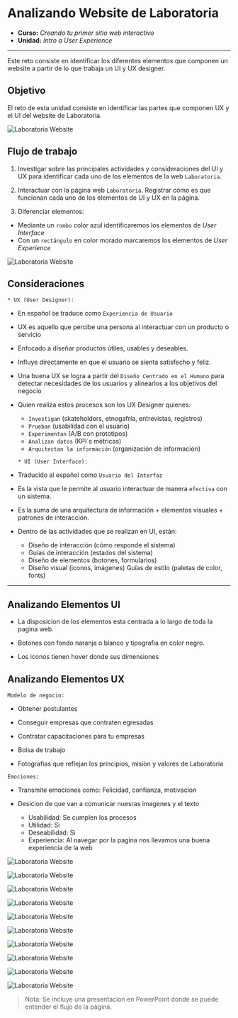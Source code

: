 # Analizando Website de Laboratoria

* **Curso:** _Creando tu primer sitio web interactivo_
* **Unidad:** _Intro a User Experience_

***
Este reto consiste en identificar los diferentes elementos que componen un website a partir de lo que trabaja un UI y UX designer.

## Objetivo

El reto de esta unidad consiste en identificar las partes que componen UX y el UI del website de Laboratoria.

![Laboratoria Website](http://www.laboratoria.la)

## Flujo de trabajo

1. Investigar sobre las principales actividades y consideraciones del UI y UX para identificar cada uno de los elementos de la web `Laboratoria`.

2. Interactuar con la página web `Laboratoria`. Registrar cómo es que funcionan cada uno de los elementos de UI y UX en la página.  

3. Diferenciar elementos:

  - Mediante un `rombo` color azul identificaremos los elementos de _User Interface_
  - Con un `rectángulo` en color morado marcaremos los elementos de _User Experience_


  ![Laboratoria Website](./images/diapositiva1.jpg)


## Consideraciones
```
* UX (User Designer):
```
*  En español se traduce como `Experiencia de Usuario`

*  UX es aquello que percibe una persona al interactuar con un producto o servicio

* Enfocado a diseñar productos útiles, usables y deseables.

* Influye directamente en que el usuario se sienta satisfecho y feliz.

* Una buena UX se logra a partir del `Diseño Centrado en el Humano` para detectar necesidades de los usuarios y alinearlos a los objetivos del negocio

* Quien realiza estos procesos son los UX Designer quienes:

  - `Investigan` (skateholders, etnogafría, entrevistas, registros)
  - `Prueban` (usabilidad con el usuario)
  - `Experimentan` (A/B con prototipos)
  - `Analizan datos` (KPI´s métricas)
  - `Arquitectan la información` (organización de información)

  ```
  * UI (User Interface):
  ```

* Traducido al español como `Usuario del Interfaz`

* Es la vista que le permite al usuario interactuar de manera `efectiva` con un sistema.

* Es la suma de una arquitectura de información + elementos visuales + patrones de interacción.

* Dentro de las actividades que se realizan en UI, están:

    - Diseño de interacción (cómo responde el sistema)
    - Guías de interacción (estados del sistema)
    - Diseño de elementos (botones, formularios)
    - Diseño visual (iconos, imágenes)
Guías de estilo (paletas de color, fonts)

***

## Analizando Elementos UI

- La disposicion de los elementos esta centrada a lo largo de toda la pagina web.

- Botones con fondo naranja o blanco y tipografìa en color negro.

- Los iconos tienen hover donde sus dimensiones


## Analizando Elementos UX

`Modelo de negocio:`

- Obtener postulantes

- Conseguir empresas que contraten egresadas

- Contratar capacitaciones para tu empresas

- Bolsa de trabajo

- Fotografias que reflejan los principios, misiòn y valores de Laboratoria

`Emociones:`

* Transmite emociones como: Felicidad, confianza, motivacion

* Desicion de que van a comunicar nuesras imagenes y el texto

  - Usabilidad: Se cumplen los procesos
  - Utilidad: Si
  - Deseabilidad: Si
  - Experiencia: Al navegar por la pagina nos llevamos una buena experiencia de la web

![Laboratoria Website](./images/diapositiva2.jpg)

![Laboratoria Website](./images/diapositiva3.jpg)

![Laboratoria Website](./images/diapositiva4.jpg)

![Laboratoria Website](./images/diapositiva5.jpg)

![Laboratoria Website](./images/diapositiva6.jpg)

![Laboratoria Website](./images/diapositiva7.jpg)

![Laboratoria Website](./images/diapositiva8.jpg)

![Laboratoria Website](./images/diapositiva9.jpg)

![Laboratoria Website](./images/diapositiva10.jpg)

![Laboratoria Website](./images/diapositiva11.jpg)


  > Nota: Se incluye una presentacion en PowerPoint donde se puede entender el flujo de la pàgina.
